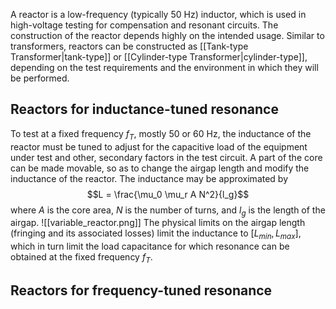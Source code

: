 A reactor is a low-frequency (typically 50 Hz) inductor, which is used in high-voltage testing for compensation and resonant circuits. The construction of the reactor depends highly on the intended usage.
Similar to transformers, reactors can be constructed as [[Tank-type Transformer|tank-type]] or [[Cylinder-type Transformer|cylinder-type]], depending on the test requirements and the environment in which they will be performed.
## Reactors for inductance-tuned resonance
To test at a fixed frequency $f_T$, mostly 50 or 60 Hz, the inductance of the reactor must be tuned to adjust for the capacitive load of the equipment under test and other, secondary factors in the test circuit. 
A part of the core can be made movable, so as to change the airgap length and modify the inductance of the reactor. The inductance may be approximated by
$$L = \frac{\mu_0 \mu_r A N^2}{l_g}$$
where $A$ is the core area, $N$ is the number of turns, and $l_g$ is the length of the airgap.
![[variable_reactor.png]]
The physical limits on the airgap length (fringing and its associated losses) limit the inductance to $[L_{min}, L_{max}]$, which in turn limit the load capacitance for which resonance can be obtained at the fixed frequency $f_T$.
## Reactors for frequency-tuned resonance
